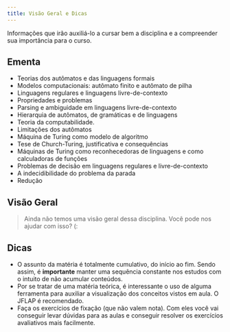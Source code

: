 ```yaml
---
title: Visão Geral e Dicas
---
```


Informações que irão auxiliá-lo a cursar bem a disciplina e a compreender sua importância para o curso.

## Ementa

- Teorias dos autômatos e das linguagens formais
- Modelos computacionais: autômato finito e autômato de pilha
- Linguagens regulares e linguagens livre-de-contexto
- Propriedades e problemas
- Parsing e ambiguidade em linguagens livre-de-contexto
- Hierarquia de autômatos, de gramáticas e de linguagens
- Teoria da computabilidade.
- Limitações dos autômatos
- Máquina de Turing como modelo de algoritmo
- Tese de Church-Turing, justificativa e consequências
- Máquinas de Turing como reconhecedoras de linguagens e como calculadoras de funções
- Problemas de decisão em linguagens regulares e livre-de-contexto
- A indecidibilidade do problema da parada
- Redução

## Visão Geral

> Ainda não temos uma visão geral dessa disciplina. Você pode nos ajudar com isso? (:

## Dicas

- O assunto da matéria é totalmente cumulativo, do início ao fim. Sendo assim, é **importante** manter uma sequência constante nos estudos com o intuito de não acumular conteúdos.
- Por se tratar de uma matéria teórica, é interessante o uso de alguma ferramenta para auxiliar a visualização dos conceitos vistos em aula. O JFLAP é recomendado.
- Faça os exercícios de fixação (que não valem nota). Com eles você vai conseguir levar dúvidas para as aulas e conseguir resolver os exercícios avaliativos mais facilmente.